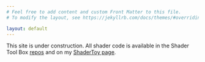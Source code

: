 ```yaml
---
# Feel free to add content and custom Front Matter to this file.
# To modify the layout, see https://jekyllrb.com/docs/themes/#overriding-theme-defaults

layout: default
---
```


This site is under construction. All shader code is available in the Shader Tool Box [repos](https://github.com/EFV0804/shader_tool_box) and on my [ShaderToy page](https://www.shadertoy.com/profile/?show=shaders).